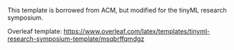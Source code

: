 This template is borrowed from ACM, but modified for the tinyML research symposium.


Overleaf template: https://www.overleaf.com/latex/templates/tinyml-research-symposium-template/msqbrffqmdgz
